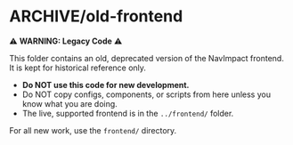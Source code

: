 # ARCHIVE/old-frontend

⚠️ **WARNING: Legacy Code** ⚠️

This folder contains an old, deprecated version of the NavImpact frontend. It is kept for historical reference only.

- **Do NOT use this code for new development.**
- Do NOT copy configs, components, or scripts from here unless you know what you are doing.
- The live, supported frontend is in the `../frontend/` folder.

For all new work, use the `frontend/` directory.
